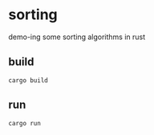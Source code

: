 # sorting

demo-ing some sorting algorithms in rust

## build

    cargo build

## run

    cargo run